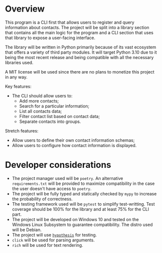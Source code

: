 # Overview

This program is a CLI first that allows users to register and query information about contacts. The project will be split into a library section that contains all the main logic for the program and a CLI section that uses that library to expose a user-facing interface.

The library will be written in Python primarily because of its vast ecosystem that offers a variety of third party modules. It will target Python 3.10 due to it being the most recent release and being compatible with all the necessary libraries used.

A MIT license will be used since there are no plans to monetize this project in any way.

Key features:

- The CLI should allow users to:
  - Add more contacts;
  - Search for a particular information;
  - List all contacts data;
  - Filter contact list based on contact data;
  - Separate contacts into groups.

Stretch features:

- Allow users to define their own contact information schemas;
- Allow users to configure how contact information is displayed.

# Developer considerations

- The project manager used will be `poetry`. An alternative `requirements.txt` will be provided to maximize compatibility in the case the user doesn't have access to `poetry`.
- The project will be fully typed and statically checked by `mypy` to increase the probability of correctness.
- The testing framework used will be `pytest` to simplify test-writting. Test coverage should be 100% for the library and at least 75% for the CLI part. 
- The project will be developed on Windows 10 and tested on the Windows Linux Subsystem to guarantee compatibility. The distro used will be Debian. 
- The project will use [`hypothesis`](https://hypothesis.readthedocs.io/en/latest/) for testing.
- `click` will be used for parsing arguments.
- `rich` will be used for text rendering.